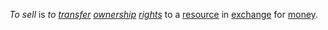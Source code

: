 *To sell* is *to [transfer](https://github.com/gcassel/Modular-Organization-Terminology/blob/master/terms/transfer.md) [ownership](https://github.com/gcassel/Modular-Organization-Terminology/blob/master/terms/own.md) [rights](https://github.com/gcassel/Modular-Organization-Terminology/blob/master/terms/right.md)* to a [resource](https://github.com/gcassel/Modular-Organization-Terminology/blob/master/terms/resource.md) in [exchange](https://github.com/gcassel/Modular-Organization-Terminology/blob/master/terms/exchange.md) for [money](https://github.com/gcassel/Modular-Organization-Terminology/blob/master/terms/money.md).  

